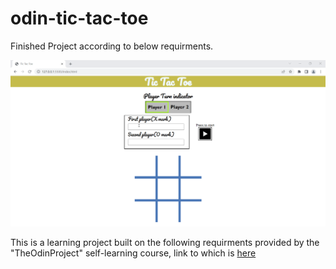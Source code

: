 # odin-tic-tac-toe
Finished Project according to below requirments.

![](https://github.com/Paras14/odin-tic-tac-toe/blob/main/assets/chrome_3JhppA8yGP.gif)

This is a learning project built on the following requirments provided by the "TheOdinProject" self-learning course, link to which is [here](https://www.theodinproject.com/lessons/node-path-javascript-tic-tac-toe)
